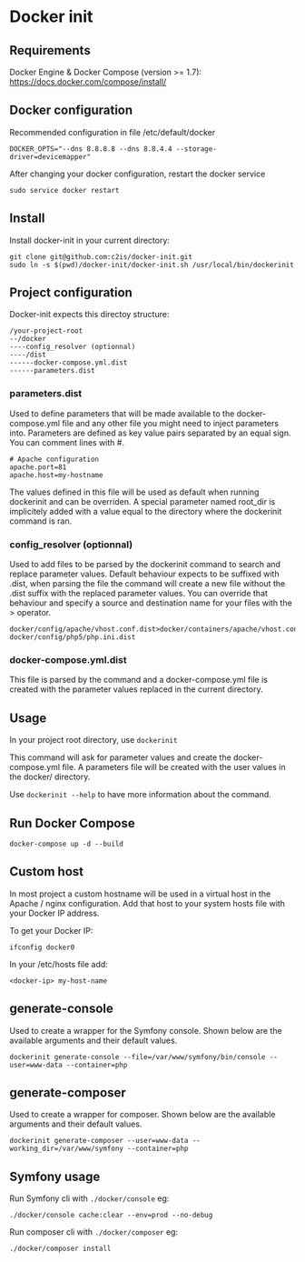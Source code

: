 # Docker init

## Requirements

Docker Engine & Docker Compose (version >= 1.7): https://docs.docker.com/compose/install/

## Docker configuration

Recommended configuration in file /etc/default/docker

    DOCKER_OPTS="--dns 8.8.8.8 --dns 8.8.4.4 --storage-driver=devicemapper"

After changing your docker configuration, restart the docker service

    sudo service docker restart

## Install

Install docker-init in your current directory:

    git clone git@github.com:c2is/docker-init.git
    sudo ln -s $(pwd)/docker-init/docker-init.sh /usr/local/bin/dockerinit

## Project configuration

Docker-init expects this directoy structure:

    /your-project-root
    --/docker
    ----config_resolver (optionnal)
    ----/dist
    ------docker-compose.yml.dist
    ------parameters.dist

### parameters.dist

Used to define parameters that will be made available to the docker-compose.yml file and any other file you might need to inject parameters into.
Parameters are defined as key value pairs separated by an equal sign. You can comment lines with #.

    # Apache configuration
    apache.port=81
    apache.host=my-hostname

The values defined in this file will be used as default when running dockerinit and can be overriden.
A special parameter named root_dir is implicitely added with a value equal to the directory where the dockerinit command is ran.

### config_resolver (optionnal)

Used to add files to be parsed by the dockerinit command to search and replace parameter values.
Default behaviour expects to be suffixed with .dist, when parsing the file the command will create a new file without the .dist suffix with the replaced parameter values.
You can override that behaviour and specify a source and destination name for your files with the > operator.

    docker/config/apache/vhost.conf.dist>docker/containers/apache/vhost.conf
    docker/config/php5/php.ini.dist

### docker-compose.yml.dist

This file is parsed by the command and a docker-compose.yml file is created with the parameter values replaced in the current directory.

## Usage

In your project root directory, use `dockerinit`

This command will ask for parameter values and create the docker-compose.yml file.
A parameters file will be created with the user values in the docker/ directory.

Use `dockerinit --help` to have more information about the command.

## Run Docker Compose

    docker-compose up -d --build

## Custom host

In most project a custom hostname will be used in a virtual host in the Apache / nginx configuration.
Add that host to your system hosts file with your Docker IP address.

To get your Docker IP:

    ifconfig docker0

In your /etc/hosts file add:

    <docker-ip> my-host-name

## generate-console

Used to create a wrapper for the Symfony console. Shown below are the available arguments and their default values.

    dockerinit generate-console --file=/var/www/symfony/bin/console --user=www-data --container=php 

## generate-composer

Used to create a wrapper for composer. Shown below are the available arguments and their default values.

    dockerinit generate-composer --user=www-data --working_dir=/var/www/symfony --container=php 

## Symfony usage

Run Symfony cli with `./docker/console` eg:

    ./docker/console cache:clear --env=prod --no-debug

Run composer cli with `./docker/composer` eg:

    ./docker/composer install
